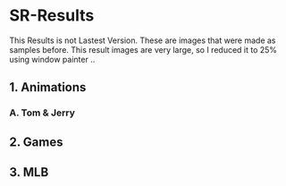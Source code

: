# SR-Results
  This Results is not Lastest Version. These are images that were made as samples before.
  This result images are very large, so I reduced it to 25% using window painter .. 

## 1. Animations
###   A. Tom & Jerry

## 2. Games
  
## 3. MLB




